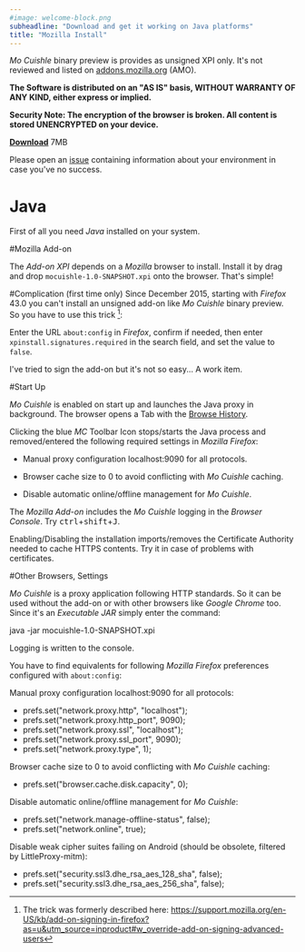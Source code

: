 ```yaml
---
#image: welcome-block.png
subheadline: "Download and get it working on Java platforms"
title: "Mozilla Install"
---
```


*Mo Cuishle* binary preview is provides as unsigned XPI only. It's not reviewed 
and listed on [addons.mozilla.org](https://addons.mozilla.org/) (AMO).
<!--more-->

**The Software is distributed on an "AS IS" basis, WITHOUT WARRANTY OF ANY KIND, 
either express or implied.**

**Security Note: The encryption of the browser is broken. All content is stored 
UNENCRYPTED on your device.**

**<a class="button info" 
href="http://ganskef.github.io/MoCuishle/mocuishle-binary-preview/mocuishle-1.0-20160125.xpi">Download</a>** 7MB

Please open an [issue](https://github.com/ganskef/MoCuishle/issues) containing 
information about your environment in case you've no success.

# Java

First of all you need *Java* installed on your system. 

#Mozilla Add-on

The *Add-on XPI* depends on a *Mozilla* browser to install. Install it by 
drag and drop `mocuishle-1.0-SNAPSHOT.xpi` onto the browser. That's simple!

#Complication (first time only)
Since December 2015, starting with *Firefox* 43.0 you can't install an unsigned 
add-on like *Mo Cuishle* binary preview. So you have to use this trick [^1]:

Enter the URL `about:config` in *Firefox*, confirm if needed, then enter 
`xpinstall.signatures.required` in the search field, and set the value to 
`false`. 

I've tried to sign the add-on but it's not so easy... A work item. 

#Start Up

*Mo Cuishle* is enabled on start up and launches the Java proxy in background. 
The browser opens a Tab with the [Browse History](http://ganskef.github.io/MoCuishle/browse-history/). 

Clicking the blue *MC* Toolbar Icon stops/starts the Java process and 
removed/entered the following required settings in *Mozilla Firefox*:

 * Manual proxy configuration localhost:9090 for all protocols.

 * Browser cache size to 0 to avoid conflicting with *Mo Cuishle* caching.

 * Disable automatic online/offline management for *Mo Cuishle*.

The *Mozilla Add-on* includes the *Mo Cuishle* logging in the *Browser Console*. 
Try <kbd>ctrl</kbd>+<kbd>shift</kbd>+<kbd>J</kbd>.

Enabling/Disabling the installation imports/removes the Certificate Authority 
needed to cache HTTPS contents. Try it in case of problems with certificates.

#Other Browsers, Settings

*Mo Cuishle* is a proxy application following HTTP standards. So it can be used 
without the add-on or with other browsers like *Google Chrome* too. Since it's 
an *Executable JAR* simply enter the command:

 java -jar mocuishle-1.0-SNAPSHOT.xpi

Logging is written to the console.

You have to find equivalents for following *Mozilla Firefox* preferences 
configured with `about:config`:

Manual proxy configuration localhost:9090 for all protocols:

 * prefs.set("network.proxy.http", "localhost");
 * prefs.set("network.proxy.http_port", 9090);
 * prefs.set("network.proxy.ssl", "localhost");
 * prefs.set("network.proxy.ssl_port", 9090);
 * prefs.set("network.proxy.type", 1);

Browser cache size to 0 to avoid conflicting with *Mo Cuishle* caching:

 * prefs.set("browser.cache.disk.capacity", 0);

Disable automatic online/offline management for *Mo Cuishle*:

 * prefs.set("network.manage-offline-status", false);
 * prefs.set("network.online", true);

Disable weak cipher suites failing on Android (should be obsolete, filtered by 
LittleProxy-mitm):

 * prefs.set("security.ssl3.dhe_rsa_aes_128_sha", false);
 * prefs.set("security.ssl3.dhe_rsa_aes_256_sha", false);

 [^1]: The trick was formerly described here: <a href="https://support.mozilla.org/en-US/kb/add-on-signing-in-firefox?as=u&utm_source=inproduct#w_override-add-on-signing-advanced-users">https://support.mozilla.org/en-US/kb/add-on-signing-in-firefox?as=u&utm_source=inproduct#w_override-add-on-signing-advanced-users</a>